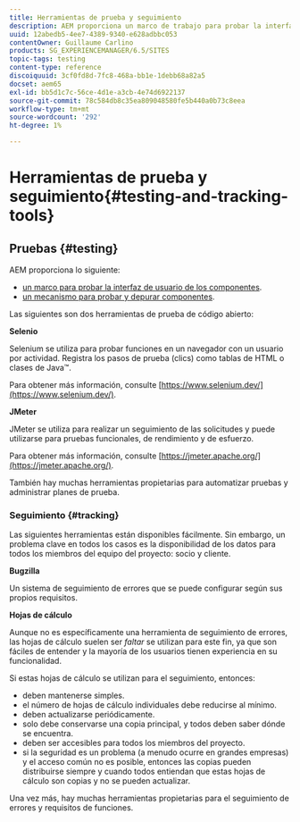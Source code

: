 ```yaml
---
title: Herramientas de prueba y seguimiento
description: AEM proporciona un marco de trabajo para probar la interfaz de usuario de los componentes y un mecanismo para probar y depurar componentes
uuid: 12abedb5-4ee7-4389-9340-e628adbbc053
contentOwner: Guillaume Carlino
products: SG_EXPERIENCEMANAGER/6.5/SITES
topic-tags: testing
content-type: reference
discoiquuid: 3cf0fd8d-7fc8-468a-bb1e-1debb68a82a5
docset: aem65
exl-id: bb5d1c7c-56ce-4d1e-a3cb-4e74d6922137
source-git-commit: 78c584db8c35ea809048580fe5b440a0b73c8eea
workflow-type: tm+mt
source-wordcount: '292'
ht-degree: 1%

---
```


# Herramientas de prueba y seguimiento{#testing-and-tracking-tools}

## Pruebas {#testing}

AEM proporciona lo siguiente:

* [un marco para probar la interfaz de usuario de los componentes](/help/sites-developing/hobbes.md).
* [un mecanismo para probar y depurar componentes](/help/sites-developing/developer-mode.md).

Las siguientes son dos herramientas de prueba de código abierto:

**Selenio**

Selenium se utiliza para probar funciones en un navegador con un usuario por actividad. Registra los pasos de prueba (clics) como tablas de HTML o clases de Java™.

Para obtener más información, consulte [https://www.selenium.dev/](https://www.selenium.dev/).

**JMeter**

JMeter se utiliza para realizar un seguimiento de las solicitudes y puede utilizarse para pruebas funcionales, de rendimiento y de esfuerzo.

Para obtener más información, consulte [https://jmeter.apache.org/](https://jmeter.apache.org/).

También hay muchas herramientas propietarias para automatizar pruebas y administrar planes de prueba.

### Seguimiento {#tracking}

Las siguientes herramientas están disponibles fácilmente. Sin embargo, un problema clave en todos los casos es la disponibilidad de los datos para todos los miembros del equipo del proyecto: socio y cliente.

**Bugzilla**

Un sistema de seguimiento de errores que se puede configurar según sus propios requisitos.

**Hojas de cálculo**

Aunque no es específicamente una herramienta de seguimiento de errores, las hojas de cálculo suelen ser *faltar* se utilizan para este fin, ya que son fáciles de entender y la mayoría de los usuarios tienen experiencia en su funcionalidad.

Si estas hojas de cálculo se utilizan para el seguimiento, entonces:

* deben mantenerse simples.
* el número de hojas de cálculo individuales debe reducirse al mínimo.
* deben actualizarse periódicamente.
* solo debe conservarse una copia principal, y todos deben saber dónde se encuentra.
* deben ser accesibles para todos los miembros del proyecto.
* si la seguridad es un problema (a menudo ocurre en grandes empresas) y el acceso común no es posible, entonces las copias pueden distribuirse siempre y cuando todos entiendan que estas hojas de cálculo son copias y no se pueden actualizar.

Una vez más, hay muchas herramientas propietarias para el seguimiento de errores y requisitos de funciones.
